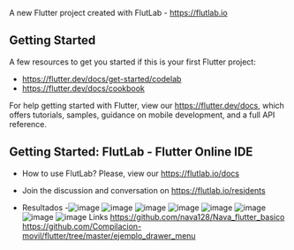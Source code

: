 

A new Flutter project created with FlutLab - https://flutlab.io

## Getting Started

A few resources to get you started if this is your first Flutter project:

- https://flutter.dev/docs/get-started/codelab
- https://flutter.dev/docs/cookbook

For help getting started with Flutter, view our
https://flutter.dev/docs, which offers tutorials,
samples, guidance on mobile development, and a full API reference.

## Getting Started: FlutLab - Flutter Online IDE

- How to use FlutLab? Please, view our https://flutlab.io/docs
- Join the discussion and conversation on https://flutlab.io/residents

- Resultados
-![image](https://github.com/abrilmunozzapata1/UIICat4_Drawer/assets/143549033/4d7e7150-a9d6-46c0-98ee-d1aa790ba3f2)
![image](https://github.com/abrilmunozzapata1/UIICat4_Drawer/assets/143549033/8f9decd7-ad6e-49a0-93fa-d6595dd9ece9)
![image](https://github.com/abrilmunozzapata1/UIICat4_Drawer/assets/143549033/54d2873c-11a1-4306-b684-9a2065df6c54)
![image](https://github.com/abrilmunozzapata1/UIICat4_Drawer/assets/143549033/2a4bd219-58fb-46c8-ba46-5837b97e74a8)
![image](https://github.com/abrilmunozzapata1/UIICat4_Drawer/assets/143549033/a37e8487-69d2-40a0-bd04-20cd7373e978)
![image](https://github.com/abrilmunozzapata1/UIICat4_Drawer/assets/143549033/3d2845ce-e18c-40d8-96ba-cff4e7bcce72)
![image](https://github.com/abrilmunozzapata1/UIICat4_Drawer/assets/143549033/5890999a-d327-406b-b679-392b5231e96e)
![image](https://github.com/abrilmunozzapata1/UIICat4_Drawer/assets/143549033/6f0c421b-a015-4a61-8a14-a6927dff7b00)
 Links
https://github.com/nava128/Nava_flutter_basico
https://github.com/Compilacion-movil/flutter/tree/master/ejemplo_drawer_menu


